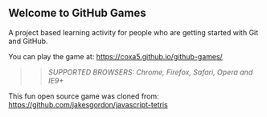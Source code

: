 ## Welcome to GitHub Games

A project based learning activity for people who are getting started with Git and GitHub.

You can play the game at: https://coxa5.github.io/github-games/

>> _*SUPPORTED BROWSERS*: Chrome, Firefox, Safari, Opera and IE9+_

This fun open source game was cloned from: https://github.com/jakesgordon/javascript-tetris
